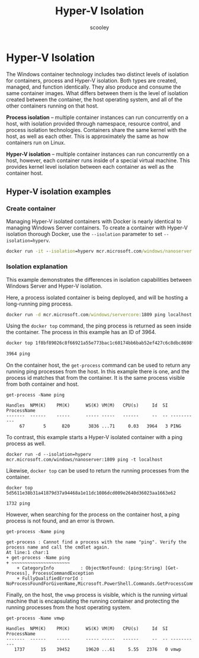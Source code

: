 ﻿---
title: Hyper-V Isolation
description: Explaination of how Hyper-V isolation differ from process isolated containers.
keywords: docker, containers
author: scooley
ms.date: 09/13/2018
ms.topic: article
ms.prod: windows-containers
ms.service: windows-containers
ms.assetid: 42154683-163b-47a1-add4-c7e7317f1c04
---

# Hyper-V Isolation

The Windows container technology includes two distinct levels of isolation for containers, process and Hyper-V isolation. Both types are created, managed, and function identically. They also produce and consume the same container images. What differs between them is the level of isolation created between the container, the host operating system, and all of the other containers running on that host.

**Process isolation** – multiple container instances can run concurrently on a host, with isolation provided through namespace, resource control, and process isolation technologies.  Containers share the same kernel with the host, as well as each other.  This is approximately the same as how containers run on Linux.

**Hyper-V isolation** – multiple container instances can run concurrently on a host, however, each container runs inside of a special virtual machine. This provides kernel level isolation between each container as well as the container host.

## Hyper-V isolation examples

### Create container

Managing Hyper-V isolated containers with Docker is nearly identical to managing Windows Server containers. To create a container with Hyper-V isolation thorough Docker, use the `--isolation` parameter to set `--isolation=hyperv`.

``` cmd
docker run -it --isolation=hyperv mcr.microsoft.com/windows/nanoserver:1809 cmd
```

### Isolation explanation

This example demonstrates the differences in isolation capabilities between Windows Server and Hyper-V isolation.

Here, a process isolated container is being deployed, and will be hosting a long-running ping process.

``` cmd
docker run -d mcr.microsoft.com/windows/servercore:1809 ping localhost -t
```

Using the `docker top` command, the ping process is returned as seen inside the container. The process in this example has an ID of 3964.

``` cmd
docker top 1f8bf89026c8f66921a55e773bac1c60174bb6bab52ef427c6c8dbc8698f9d7a

3964 ping
```

On the container host, the `get-process` command can be used to return any running ping processes from the host. In this example there is one, and the process id matches that from the container. It is the same process visible from both container and host.

```
get-process -Name ping

Handles  NPM(K)    PM(K)      WS(K) VM(M)   CPU(s)     Id  SI ProcessName
-------  ------    -----      ----- -----   ------     --  -- -----------
     67       5      820       3836 ...71     0.03   3964   3 PING
```

To contrast, this example starts a Hyper-V isolated container with a ping process as well.

```
docker run -d --isolation=hyperv mcr.microsoft.com/windows/nanoserver:1809 ping -t localhost
```

Likewise, `docker top` can be used to return the running processes from the container.

```
docker top 5d5611e38b31a41879d37a94468a1e11dc1086dcd009e2640d36023aa1663e62

1732 ping
```

However, when searching for the process on the container host, a ping process is not found, and an error is thrown.

```
get-process -Name ping

get-process : Cannot find a process with the name "ping". Verify the process name and call the cmdlet again.
At line:1 char:1
+ get-process -Name ping
+ ~~~~~~~~~~~~~~~~~~~~~~
    + CategoryInfo          : ObjectNotFound: (ping:String) [Get-Process], ProcessCommandException
    + FullyQualifiedErrorId : NoProcessFoundForGivenName,Microsoft.PowerShell.Commands.GetProcessCommand
```

Finally, on the host, the `vmwp` process is visible, which is the running virtual machine that is encapsulating the running container and protecting the running processes from the host operating system.

```
get-process -Name vmwp

Handles  NPM(K)    PM(K)      WS(K) VM(M)   CPU(s)     Id  SI ProcessName
-------  ------    -----      ----- -----   ------     --  -- -----------
   1737      15    39452      19620 ...61     5.55   2376   0 vmwp
```

